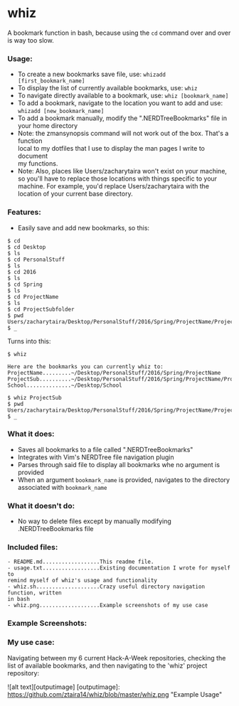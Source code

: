 # whiz
A bookmark function in bash, because using the `cd` command over and over
is way too slow. 

### Usage:
- To create a new bookmarks save file, use: `whizadd [first_bookmark_name]`
- To display the list of currently available bookmarks, use: `whiz`
- To navigate directly available to a bookmark, use: `whiz [bookmark_name]`
- To add a bookmark, navigate to the location you want to add and use:
`whizadd [new_bookmark_name]`
- To add a bookmark manually, modify the ".NERDTreeBookmarks" file in your home
directory
- Note: the zmansynopsis command will not work out of the box. That's a function   
local to my dotfiles that I use to display the man pages I write to document  
my functions.
- Note: Also, places like Users/zacharytaira won't exist on your machine, 
so you'll have to replace those locations with things specific to your
machine. For example, you'd replace Users/zacharytaira with the location of 
your current base directory.

### Features:
- Easily save and add new bookmarks, so this:
```
$ cd
$ cd Desktop
$ ls
$ cd PersonalStuff
$ ls
$ cd 2016
$ ls
$ cd Spring
$ ls
$ cd ProjectName
$ ls
$ cd ProjectSubfolder
$ pwd
Users/zacharytaira/Desktop/PersonalStuff/2016/Spring/ProjectName/ProjectSubfolder
$ _
```

Turns into this:
```
$ whiz 

Here are the bookmarks you can currently whiz to:
ProjectName.........~/Desktop/PersonalStuff/2016/Spring/ProjectName
ProjectSub..........~/Desktop/PersonalStuff/2016/Spring/ProjectName/ProjectSubfolder
School..............~/Desktop/School

$ whiz ProjectSub
$ pwd
Users/zacharytaira/Desktop/PersonalStuff/2016/Spring/ProjectName/ProjectSubfolder
$ _
```

### What it does:
- Saves all bookmarks to a file called ".NERDTreeBookmarks"
- Integrates with Vim's NERDTree file navigation plugin
- Parses through said file to display all bookmarks whe no argument is provided
- When an argument `bookmark_name` is provided, navigates to the directory  
associated with `bookmark_name`

### What it doesn't do:
- No way to delete files except by manually modifying .NERDTreeBookmarks file

### Included files:
```
- README.md..................This readme file.
- usage.txt..................Existing documentation I wrote for myself to
remind myself of whiz's usage and functionality
- whiz.sh....................Crazy useful directory navigation function, written  
in bash
- whiz.png...................Example screenshots of my use case
```

### Example Screenshots:
### My use case:
Navigating between my 6 current Hack-A-Week repositories, checking the list
of available bookmarks, and then navigating to the 'whiz' project repository:

![alt text][outputimage]
[outputimage]: https://github.com/ztaira14/whiz/blob/master/whiz.png "Example Usage"
